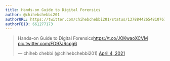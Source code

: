 ```yaml
---
title: Hands-on Guide to Digital Forensics
author: @chihebchebbi201
authorURL: https://twitter.com/chihebchebbi201/status/1378844265481076740
authorFBID: 661277173
---
```

<blockquote class="twitter-tweet"><p lang="en" dir="ltr">Hands-on Guide to Digital Forensics<a href="https://t.co/JOKwaoXCVM">https://t.co/JOKwaoXCVM</a> <a href="https://t.co/FD97JRcpg6">pic.twitter.com/FD97JRcpg6</a></p>&mdash; chiheb chebbi (@chihebchebbi201) <a href="https://twitter.com/chihebchebbi201/status/1378844265481076740?ref_src=twsrc%5Etfw">April 4, 2021</a></blockquote> <script async src="https://platform.twitter.com/widgets.js" charset="utf-8"></script>

